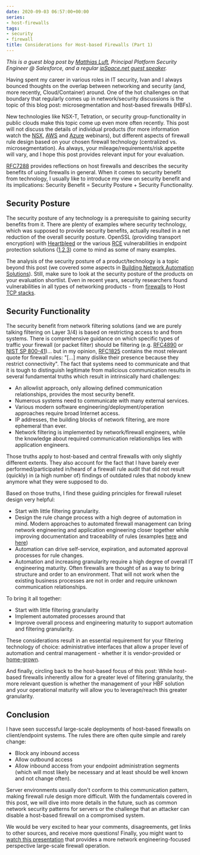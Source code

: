 ```yaml
---
date: 2020-09-03 06:57:00+00:00
series:
- host-firewalls
tags:
- security
- firewall
title: Considerations for Host-based Firewalls (Part 1)
---
```

*This is a guest blog post by [Matthias Luft](https://www.linkedin.com/in/matthias-luft-b50b7219/), Principal Platform Security Engineer @ Salesforce, and a regular [ipSpace.net guest speaker](https://www.ipspace.net/Author:Matthias_Luft).*

Having spent my career in various roles in IT security, Ivan and I always bounced thoughts on the overlap between networking and security (and, more recently, Cloud/Container) around. One of the hot challenges on that boundary that regularly comes up in network/security discussions is the topic of this blog post: microsegmentation and host-based firewalls (HBFs). 
<!--more-->
New technologies like NSX-T, Tetration, or security group-functionality in public clouds make this topic come up even more often recently. This post will not discuss the details of individual products (for more information watch the [NSX](https://www.ipspace.net/VMware_NSX_Technical_Deep_Dive), [AWS](https://www.ipspace.net/Amazon_Web_Services_Networking) and [Azure](https://www.ipspace.net/Microsoft_Azure_Networking) webinars), but different aspects of firewall rule design based on your chosen firewall technology (centralized vs. microsegmentation). As always, your mileage/requirements/risk appetite will vary, and I hope this post provides relevant input for your evaluation. 

[RFC7288](https://tools.ietf.org/html/rfc7288) provides reflections on host firewalls and describes the security benefits of using firewalls in general. When it comes to security benefit from technology, I usually like to introduce my view on security benefit and its implications:
Security Benefit = Security Posture + Security Functionality.

## Security Posture

The security posture of any technology is a prerequisite to gaining security benefits from it. There are plenty of examples where security technology, which was supposed to provide security benefits, actually resulted in a net reduction of the overall security posture. OpenSSL (providing transport encryption) with [Heartbleed](https://en.wikipedia.org/wiki/Heartbleed) or the various [RCE](https://en.wikipedia.org/wiki/Arbitrary_code_execution) vulnerabilities in endpoint protection solutions ([1](https://googleprojectzero.blogspot.com/2016/06/how-to-compromise-enterprise-endpoint.html),[2](https://googleprojectzero.blogspot.com/2015/09/kaspersky-mo-unpackers-mo-problems.html),[3](https://bugs.chromium.org/p/project-zero/issues/detail?id=1252&desc=5)) come to mind as some of many examples. 

The analysis of the security posture of a product/technology is a topic beyond this post (we covered some aspects in [Building Network Automation Solutions](https://www.ipspace.net/Building_Network_Automation_Solutions)). Still, make sure to look at the security posture of the products on your evaluation shortlist. Even in recent years, security researchers found vulnerabilities in all types of networking products - from [firewalls](https://tools.cisco.com/security/center/content/CiscoSecurityAdvisory/cisco-sa-20161019-asa-idfw) to Host [TCP stacks](https://securitylab.github.com/research/apple-xnu-exploit-icmp-poc). 

## Security Functionality

The security benefit from network filtering solutions (and we are purely talking filtering on Layer 3/4) is based on restricting access to and from systems. There is comprehensive guidance on which specific types of traffic your firewall (or packet filter) should be filtering (e.g. [RFC4890](https://tools.ietf.org/html/rfc4890) or [NIST SP 800-41](https://nvlpubs.nist.gov/nistpubs/Legacy/SP/nistspecialpublication800-41r1.pdf))... but in my opinion, [RFC1825](https://tools.ietf.org/html/rfc1825) contains the most relevant quote for firewall rules: "[...] many dislike their presence because they restrict connectivity". The fact that systems need to communicate and that it is tough to distinguish legitimate from malicious communication results in several fundamental truths which result in intrinsically hard challenges:

- An allowlist approach, only allowing defined communication relationships, provides the most security benefit.
- Numerous systems need to communicate with many external services.
- Various modern software engineering/deployment/operation approaches require broad Internet access.
- IP addresses, the building blocks of network filtering, are more ephemeral than ever.
- Network filtering is implemented by network/firewall engineers, while the knowledge about required communication relationships lies with application engineers.
    
Those truths apply to host-based and central firewalls with only slightly different extents. They also account for the fact that I have barely ever performed/participated in/heard of a firewall rule audit that did not result (quickly) in (a high number of) findings of outdated rules that nobody knew anymore what they were supposed to do. 

Based on those truths, I find these guiding principles for firewall ruleset design very helpful:

- Start with little filtering granularity.
- Design the rule change process with a high degree of automation in mind. Modern approaches to automated firewall management can bring network engineering and application engineering closer together while improving documentation and traceability of rules (examples [here](https://blog.ipspace.net/2019/01/firewall-ruleset-automation-with-ci.html) and [here](https://www.ipspace.net/PubCloud/))
- Automation can drive self-service, expiration, and automated approval processes for rule changes.
- Automation and increasing granularity require a high degree of overall IT engineering maturity. Often firewalls are thought of as a way to bring structure and order to an environment. That will not work when the existing business processes are not in order and require unknown communication relationships. 

To bring it all together:

- Start with little filtering granularity
- Implement automated processes around that
- Improve overall process and engineering maturity to support automation and filtering granularity. 

These considerations result in an essential requirement for your filtering technology of choice: administrative interfaces that allow a proper level of automation and central management - whether it is vendor-provided or [home-grown](https://www.slideshare.net/cmdln/building-a-host-based-firewall-on-top-of-cfengine).

And finally, circling back to the host-based focus of this post: While host-based firewalls inherently allow for a greater level of filtering granularity, the more relevant question is whether the management of your HBF solution and your operational maturity will allow you to leverage/reach this greater granularity. 

## Conclusion

I have seen successful large-scale deployments of host-based firewalls on client/endpoint systems. The rules there are often quite simple and rarely change:

- Block any inbound access
- Allow outbound access
- Allow inbound access from your endpoint administration segments (which will most likely be necessary and at least should be well known and not change often).

Server environments usually don't conform to this communication pattern, making firewall rule design more difficult. With the fundamentals covered in this post, we will dive into more details in the future, such as common network security patterns for servers or the challenge that an attacker can disable a host-based firewall on a compromised system.  

We would be very excited to hear your comments, disagreements, get links to other sources, and receive more questions! Finally, you might want to [watch this presentation](https://www.youtube.com/watch?v=Kb_dU6t56mo) that provides a more network engineering-focused perspective large-scale firewall operation. 